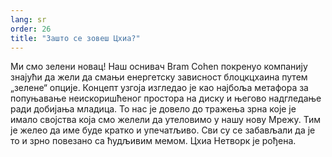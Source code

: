 ```yaml
---
lang: sr
order: 26
title: "Зашто се зовеш Цхиа?"
---
```


Ми смо зелени новац! Наш оснивач Bram Cohen покренуо компанију знајући да жели да смањи енергетску зависност блоцкцхаина путем „зелене“ опције. Концепт узгоја изгледао је као најбоља метафора за попуњавање неискоришћеног простора на диску и његово надгледање ради добијања младица. То нас је довело до тражења зрна које је имало својства која смо желели да утеловимо у нашу нову Мрежу. Тим је желео да име буде кратко и упечатљиво. Сви су се забављали да је то и зрно повезано са ћудљивим мемом. Цхиа Нетворк је рођена.
